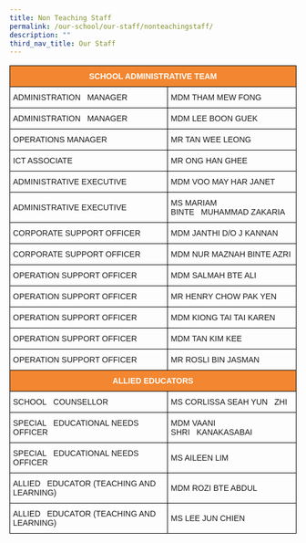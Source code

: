 ```yaml
---
title: Non Teaching Staff
permalink: /our-school/our-staff/nonteachingstaff/
description: ""
third_nav_title: Our Staff
---
```


<style type="text/css">
.tg  {border-collapse:collapse;border-spacing:0;}
.tg td{border-color:black;border-style:solid;border-width:1px;font-family:Arial, sans-serif;font-size:14px;
  overflow:hidden;padding:10px 5px;word-break:normal;}
.tg th{border-color:black;border-style:solid;border-width:1px;font-family:Arial, sans-serif;font-size:14px;
  font-weight:normal;overflow:hidden;padding:10px 5px;word-break:normal;}
.tg .tg-cly1{text-align:left;vertical-align:middle}
.tg .tg-u3kn{background-color:#f38630;color:#ffffff;font-weight:bold;text-align:center;vertical-align:middle}
</style>
<table class="tg">
<thead>
  <tr>
    <th class="tg-u3kn" colspan="2">SCHOOL   ADMINISTRATIVE TEAM</th>
  </tr>
</thead>
<tbody>
  <tr>
    <td class="tg-cly1">ADMINISTRATION&nbsp;&nbsp;&nbsp;MANAGER</td>
    <td class="tg-cly1">MDM THAM MEW FONG</td>
  </tr>
  <tr>
    <td class="tg-cly1">ADMINISTRATION&nbsp;&nbsp;&nbsp;MANAGER</td>
    <td class="tg-cly1">MDM LEE BOON GUEK</td>
  </tr>
  <tr>
    <td class="tg-cly1">OPERATIONS MANAGER</td>
    <td class="tg-cly1">MR TAN WEE LEONG</td>
  </tr>
  <tr>
    <td class="tg-cly1">ICT ASSOCIATE</td>
    <td class="tg-cly1">MR ONG HAN GHEE</td>
  </tr>
  <tr>
    <td class="tg-cly1">ADMINISTRATIVE EXECUTIVE</td>
    <td class="tg-cly1">MDM VOO MAY HAR JANET</td>
  </tr>
  <tr>
    <td class="tg-cly1">ADMINISTRATIVE EXECUTIVE</td>
    <td class="tg-cly1">MS MARIAM BINTE&nbsp;&nbsp;&nbsp;MUHAMMAD ZAKARIA</td>
  </tr>
  <tr>
    <td class="tg-cly1">CORPORATE SUPPORT OFFICER</td>
    <td class="tg-cly1">MDM JANTHI D/O J KANNAN</td>
  </tr>
  <tr>
    <td class="tg-cly1">CORPORATE SUPPORT OFFICER</td>
    <td class="tg-cly1">MDM NUR MAZNAH BINTE AZRI</td>
  </tr>
  <tr>
    <td class="tg-cly1">OPERATION SUPPORT OFFICER</td>
    <td class="tg-cly1">MDM SALMAH BTE ALI</td>
  </tr>
  <tr>
    <td class="tg-cly1">OPERATION SUPPORT OFFICER</td>
    <td class="tg-cly1">MR HENRY CHOW PAK YEN</td>
  </tr>
  <tr>
    <td class="tg-cly1">OPERATION SUPPORT OFFICER</td>
    <td class="tg-cly1">MDM KIONG TAI TAI KAREN</td>
  </tr>
  <tr>
    <td class="tg-cly1">OPERATION SUPPORT OFFICER</td>
    <td class="tg-cly1">MDM TAN KIM KEE</td>
  </tr>
  <tr>
    <td class="tg-cly1">OPERATION SUPPORT OFFICER</td>
    <td class="tg-cly1">MR ROSLI BIN JASMAN</td>
  </tr>
  <tr>
    <td class="tg-u3kn" colspan="2">ALLIED EDUCATORS</td>
  </tr>
  <tr>
    <td class="tg-cly1">SCHOOL&nbsp;&nbsp;&nbsp;COUNSELLOR</td>
    <td class="tg-cly1">MS CORLISSA SEAH YUN&nbsp;&nbsp;&nbsp;ZHI</td>
  </tr>
  <tr>
    <td class="tg-cly1">SPECIAL&nbsp;&nbsp;&nbsp;EDUCATIONAL NEEDS OFFICER</td>
    <td class="tg-cly1">MDM VAANI SHRI&nbsp;&nbsp;&nbsp;KANAKASABAI</td>
  </tr>
  <tr>
    <td class="tg-cly1">SPECIAL&nbsp;&nbsp;&nbsp;EDUCATIONAL NEEDS OFFICER</td>
    <td class="tg-cly1">MS AILEEN LIM </td>
  </tr>
  <tr>
    <td class="tg-cly1">ALLIED&nbsp;&nbsp;&nbsp;EDUCATOR (TEACHING AND LEARNING)</td>
    <td class="tg-cly1">MDM ROZI BTE ABDUL</td>
  </tr>
  <tr>
    <td class="tg-cly1">ALLIED&nbsp;&nbsp;&nbsp;EDUCATOR (TEACHING AND LEARNING)</td>
    <td class="tg-cly1">MS LEE JUN CHIEN</td>
  </tr>
</tbody>
</table>